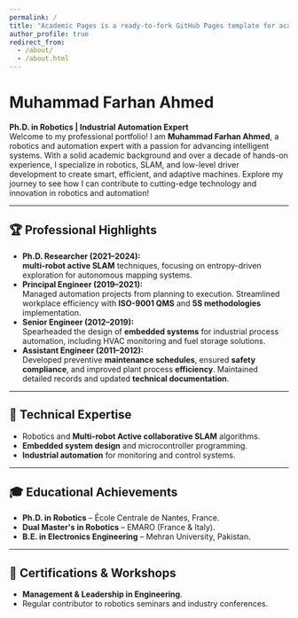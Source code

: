 ```yaml
---
permalink: /
title: "Academic Pages is a ready-to-fork GitHub Pages template for academic personal websites"
author_profile: true
redirect_from: 
  - /about/
  - /about.html
---
```

# Muhammad Farhan Ahmed  
**Ph.D. in Robotics | Industrial Automation Expert**  
Welcome to my professional portfolio! I am **Muhammad Farhan Ahmed**, a robotics and automation expert with a passion for advancing intelligent systems. With a solid academic background and over a decade of hands-on experience, I specialize in robotics, SLAM, and low-level driver development to create smart, efficient, and adaptive machines. Explore my journey to see how I can contribute to cutting-edge technology and innovation in robotics and automation!  

---

## 🏆 **Professional Highlights**
- **Ph.D. Researcher (2021–2024):**  
  **multi-robot active SLAM** techniques, focusing on entropy-driven exploration for autonomous mapping systems.  
- **Principal Engineer (2019–2021):**  
  Managed automation projects from planning to execution. Streamlined workplace efficiency with **ISO-9001 QMS** and **5S methodologies** implementation.  
- **Senior Engineer (2012–2019):**  
  Spearheaded the design of **embedded systems** for industrial process automation, including HVAC monitoring and fuel storage solutions.  
- **Assistant Engineer (2011–2012):**  
  Developed preventive **maintenance schedules**, ensured **safety compliance**, and improved plant process **efficiency**. Maintained detailed records and updated **technical documentation**. 
  
---

## 🔧 **Technical Expertise**
- Robotics and **Multi-robot Active collaborative SLAM** algorithms.  
- **Embedded system design** and microcontroller programming.  
- **Industrial automation** for monitoring and control systems.  

---

## 🎓 **Educational Achievements**
- **Ph.D. in Robotics** – École Centrale de Nantes, France.  
- **Dual Master's in Robotics** – EMARO (France & Italy).  
- **B.E. in Electronics Engineering** – Mehran University, Pakistan.  

---

## 📜 **Certifications & Workshops**
- **Management & Leadership in Engineering**.  
- Regular contributor to robotics seminars and industry conferences.  


